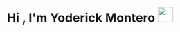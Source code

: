 
<h1 align="center"><b>Hi , I'm Yoderick Montero </b><img src="https://media.giphy.com/media/hvRJCLFzcasrR4ia7z/giphy.gif" width="35"></h1>
<!--
**yoderickmejia/yoderickmejia** is a ✨ _special_ ✨ repository because its `README.md` (this file) appears on your GitHub profile.

Here are some ideas to get you started:

- 🔭 I’m currently working on ...
- 🌱 I’m currently learning ...
- 👯 I’m looking to collaborate on ...
- 🤔 I’m looking for help with ...
- 💬 Ask me about ...
- 📫 How to reach me: ...
- 😄 Pronouns: ...
- ⚡ Fun fact: ...
-->
